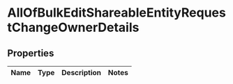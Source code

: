 # AllOfBulkEditShareableEntityRequestChangeOwnerDetails

## Properties
Name | Type | Description | Notes
------------ | ------------- | ------------- | -------------
